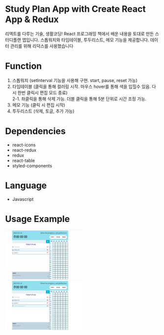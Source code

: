 # Study Plan App with Create React App & Redux

리액트를 다루는 기술, 생활코딩! React 프로그래밍 책에서 배운 내용을 토대로 만든 스터디플랜 앱입니다. 스톱워치와 타임테이블, 투두리스트, 메모 기능을 제공합니다. 데이터 관리를 위해 리덕스를 사용했습니다

# Function

1. 스톱워치 (setInterval 기능을 사용해 구현. start, pause, reset 가능)
2. 타임테이블 (클릭을 통해 컬러링 시작. 마우스 hover를 통해 색을 입힐수 있음. 다시 한번 클릭시 편집 모드 종료)  
   2-1. 좌클릭을 통해 삭제 가능. 더블 클릭을 통해 5분 단위로 시간 조정 가능.
3. 메모 기능 (클릭 시 편집 시작)
4. 투두리스트 (삭제, 토글, 추가 가능)

# Dependencies

- react-icons
- react-redux
- redux
- react-table
- styled-components

# Language

- Javascript

# Usage Example

<img src="./todolistadd.gif" alt="todolist usage example" title="usage example" width="50%" />
<img src="./watchandtimetable.gif" alt="stop watch and timetable usage example" title="usage example" width="50%" />
